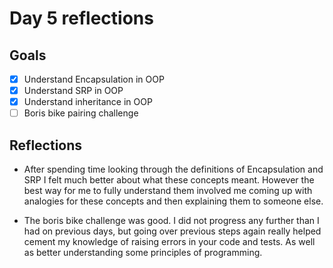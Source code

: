 # Day 5 reflections

## Goals
* [x] Understand Encapsulation in OOP
* [x] Understand SRP in OOP
* [x] Understand inheritance in OOP
* [ ] Boris bike pairing challenge

## Reflections

* After spending time looking through the definitions of Encapsulation and SRP I felt much better about what these concepts meant. 
  However the best way for me to fully understand them involved me coming up with analogies for these concepts and then explaining them to someone else. 
  
* The boris bike challenge was good. I did not progress any further than I had on previous days, but going over previous steps again really helped cement my knowledge of raising errors in your code and tests. As well as better understanding some principles of programming. 
